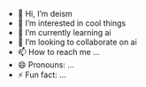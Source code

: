 - 👋 Hi, I’m deism
- 👀 I’m interested in cool things
- 🌱 I’m currently learning ai
- 💞️ I’m looking to collaborate on ai
- 📫 How to reach me ...
- 😄 Pronouns: ...
- ⚡ Fun fact: ...

<!---
deism666/deism666 is a ✨ special ✨ repository because its `README.md` (this file) appears on your GitHub profile.
You can click the Preview link to take a look at your changes.
--->
